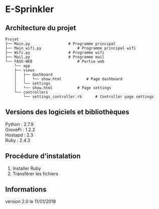 # E-Sprinkler

## Architecture du projet

	Projet
	├── Main.py					# Programme principal
	├── Main_wifi.py				# Programme principal wifi
	├── Wifi.py					# Programme wifi
	├── Mail.py					# Programme mail
	└── FASO-WEB					# Partie web
	    └── app
		├── views
		│   ├── dashboard
		│   │	└── show.html			# Page dashboard
		│   └── settings
		│	└── show.html			# Page settings
		└── controllers
		    └── settings_controller.rb		# Controller page settings


## Versions des logiciels et bibliothèques

Python  : 2.7.9  
GrovePi : 1.2.2  
Hostapd : 2.3  
Ruby    : 2.4.3  

## Procédure d'instalation

1. Installer Ruby
2. Transférer les fichiers

## Informations 

version 2.0 le 11/01/2018
